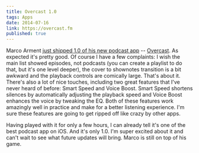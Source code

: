 ```yaml
---
title: Overcast 1.0
tags: Apps
date: 2014-07-16
link: https://overcast.fm
published: true
---
```


Marco Arment [just shipped 1.0 of his new podcast app][marco org] -- [Overcast][overcast]. As expected it's pretty good. Of course I have a few complaints: I wish the main list showed episodes, not podcasts (you can create a playlist to do that, but it's one level deeper), the cover to shownotes transition is a bit awkward and the playback controls are comically large. That's about it. There's also a lot of nice touches, including two great features that I've never heard of before: Smart Speed and Voice Boost. Smart Speed shortens silences by automatically adjusting the playback speed and Voice Boost enhances the voice by tweaking the EQ. Both of these features work amazingly well in practice and make for a better listening experience. I'm sure these features are going to get ripped off like crazy by other apps.

Having played with it for only a few hours, I can already tell it's one of the best podcast app on iOS. And it's only 1.0. I'm super excited about it and can't wait to see what future updates will bring. Marco is still on top of his game.

[marco org]: http://www.marco.org/2014/07/16/overcast
[overcast]: https://overcast.fm
